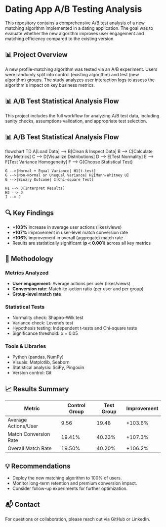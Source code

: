 # Dating App A/B Testing Analysis

This repository contains a comprehensive A/B test analysis of a new matching algorithm implemented in a dating application. The goal was to evaluate whether the new algorithm improves user engagement and matching efficiency compared to the existing version.

## 📊 Project Overview

A new profile-matching algorithm was tested via an A/B experiment. Users were randomly split into control (existing algorithm) and test (new algorithm) groups. The study analyzes user interaction logs to assess the algorithm's impact on key business metrics.

## 📊 A/B Test Statistical Analysis Flow

This project includes the full workflow for analyzing A/B test data, including sanity checks, assumptions validation, and appropriate test selection.
## 📊 A/B Test Statistical Analysis Flow

flowchart TD
    A[Load Data] --> B[Clean & Inspect Data]
    B --> C[Calculate Key Metrics]
    C --> D[Visualize Distributions]
    D --> E[Test Normality]
    E --> F[Test Variance Homogeneity]
    F --> G{Choose Statistical Test}
    
    G -->|Normal + Equal Variance| H1[t-test]
    G -->|Non-Normal or Unequal Variance| H2[Mann-Whitney U]
    G -->|Binary Outcome| I[Chi-square Test]
    
    H1 --> J[Interpret Results]
    H2 --> J
    I --> J


## 🔍 Key Findings

- **+103%** increase in average user actions (likes/views)
- **+107%** improvement in user-level match conversion rate
- **+106%** improvement in overall (aggregate) match rate
- Results are statistically significant (**p < 0.001**) across all key metrics

## 🧪 Methodology

### Metrics Analyzed
- **User engagement**: Average actions per user (likes/views)
- **Conversion rate**: Match-to-action ratio (per user and per group)
- **Group-level match rate**

### Statistical Tests
- Normality check: Shapiro-Wilk test
- Variance check: Levene’s test
- Hypothesis testing: Independent t-tests and Chi-square tests
- Significance threshold: α = 0.05

### Tools & Libraries
- Python (pandas, NumPy)
- Visuals: Matplotlib, Seaborn
- Statistical analysis: SciPy, Pingouin
- Version control: Git

## 📈 Results Summary

| Metric                | Control Group | Test Group | Improvement |  
|-----------------------|---------------|------------|-------------|  
| Average Actions/User  | 9.56          | 19.48      | +103.6%     |  
| Match Conversion Rate | 19.41%        | 40.23%     | +107.3%     |  
| Overall Match Rate    | 19.50%        | 40.20%     | +106.2%     |  

## 💡 Recommendations

- Deploy the new matching algorithm to 100% of users.
- Monitor long-term retention and premium conversion impact.
- Consider follow-up experiments for further optimization.

## 📬 Contact

For questions or collaboration, please reach out via GitHub or LinkedIn.